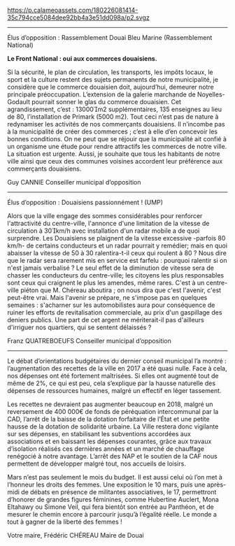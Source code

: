 https://p.calameoassets.com/180226081414-35c794cce5084dee92bb4a3e51dd098a/p2.svgz

---

Élus d’opposition : Rassemblement Douai Bleu Marine (Rassemblement National)

**Le Front National : oui aux commerces douaisiens.**

Si la sécurité, le plan de circulation, les transports, les impôts locaux, le sport et la culture restent des sujets permanents de notre municipalité, je considère que le commerce douaisien doit, aujourd’hui, demeurer notre principale préoccupation. L’extension de la galerie marchande de Noyelles-Godault pourrait sonner le glas du commerce douaisien. Cet agrandissement, c’est : 13000m2 supplémentaires, 135 enseignes au lieu de 80, l’installation de Primark (5000 m2). Tout ceci n’est pas de nature à redynamiser les activités de nos commerçants douaisiens. Il n’incombe pas à la municipalité de créer des commerces ; c’est à elle d’en concevoir les bonnes conditions. On ne peut que se réjouir que la municipalité ait confié à un organisme une étude pour rendre attractifs les commerces de notre ville. La situation est urgente. Aussi, je souhaite que tous les habitants de notre ville ainsi que ceux des communes voisines accordent leur préférence aux commerçants douaisiens.

Guy CANNIE
Conseiller municipal d’opposition

---

Élus d’opposition : Douaisiens passionnément ! (UMP)

Alors que la ville engage des sommes considérables pour renforcer l'attractivité du centre-ville, l'annonce d'une limitation de la vitesse de circulation à 30km/h avec installation d'un radar mobile a de quoi surprendre. Les Douaisiens se plaignent de la vitesse excessive -parfois 80 km/h- de certains conducteurs et un radar pourrait y remédier; mais en quoi abaisser la vitesse de 50 à 30 ralentira-t-il ceux qui roulent à 80 ? Nous dire que le radar sera rarement mis en service est farfelu : pourquoi ralentir si on n'est jamais verbalisé ? Le seul effet de la diminution de vitesse sera de chasser les conducteurs du centre-ville; les citoyens les plus responsables sont ceux qui craignent le plus les amendes, même rares. C'est à un centre-ville piéton que M. Chéreau aboutira ; on nous dira que c'est l'avenir, c'est peut-être vrai. Mais l'avenir se prépare, ne s'impose pas en quelques semaines : s'acharner sur les automobilistes aura pour conséquence de ruiner les efforts de revitalisation commerciale, au prix d'un gaspillage des deniers publics. Une part de cet argent ne mériterait-il pas d'ailleurs d'irriguer nos quartiers, qui se sentent délaissés ?

Franz QUATREBOEUFS
Conseiller municipal d’opposition

---

Le débat d’orientations budgétaires du dernier conseil municipal l’a montré : l’augmentation des recettes de la ville en 2017 a été quasi nulle. Face à cela, nos dépenses ont été fortement maîtrisées. Si elles ont augmenté tout de même de 2%, ce qui est peu, cela s’explique par la hausse naturelle des dépenses de ressources humaines, malgré un effectif en léger tassement.

Les recettes ne devraient pas augmenter beaucoup en 2018, malgré un reversement de 400 000€ de fonds de péréquation intercommunal par la CAD, l’arrêt de la baisse de la dotation forfaitaire de l’État et une petite hausse de la dotation de solidarité urbaine. La Ville restera donc vigilante sur ses dépenses, en stabilisant les subventions accordées aux associations et en baissant les dépenses courantes, grâce aux travaux d’isolation réalisés ces dernières années et un marché de chauffage renégocié à notre avantage. L’arrêt des NAP et le soutien de la CAF nous permettent de développer malgré tout, nos accueils de loisirs.

Mars n’est pas seulement le mois du budget. Il est aussi celui où l’on met à l’honneur les droits des femmes. Une exposition le 10 mars, puis une après-midi de débats en présence de militantes associatives, le 17, permettront d’honorer de grandes figures féminines, comme Hubertine Auclert, Mona Eltahawy ou Simone Veil, qui fera bientôt son entrée au Panthéon, et de mesurer le chemin encore à parcourir jusqu’à l’égalité réelle. Le monde a tout à gagner de la liberté des femmes !

Votre maire,
Frédéric CHÉREAU
Maire de Douai
